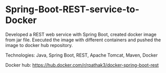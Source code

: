 # Spring-Boot-REST-service-to-Docker
Developed a REST web service with Spring Boot, created docker image from jar file. Executed the image with different containers and pushed the image to docker hub repository. 

Technologies: Java, Spring Boot, REST, Apache Tomcat, Maven, Docker

Docker hub: https://hub.docker.com/r/rpathak3/docker-spring-boot-rest

